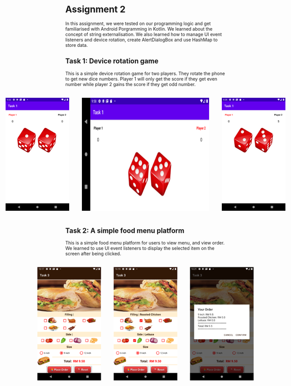 # Assignment 2

In this assignment, we were tested on our programming logic and get familiarised with Android Porgramming in Kotlin. We learned about the concept of string externalisation. We also learned how to manage UI event listeners and device rotation, create AlertDialogBox and use HashMap to store data.

## Task 1: Device rotation game

This is a simple device rotation game for two players. They rotate the phone to get new dice numbers. Player 1 will only get the score if they get even number while player 2 gains the score if they get odd number. 

<div style="display: flex; justify-content: center;">
    <img src="image.png" width="200" height="auto" style="margin: 10px; padding: 10px;">
    <img src="image-1.png" width="400" height="auto" style="margin: 10px; padding: 10px;">
    <img src="image-2.png" width="200" height="auto" style="margin: 10px; padding: 10px;">
</div>

## Task 2: A simple food menu platform

This is a simple food menu platform for users to view menu, and view order. We learned to use UI event listeners to display the selected item on the screen after being clicked. 

<div style="display: flex; justify-content: center;">
    <img src="image-3.png" width="200" height="auto" style="margin: 10px; padding: 10px;">
    <img src="image-4.png" width="200" height="auto" style="margin: 10px; padding: 10px;">
    <img src="image-5.png" width="200" height="auto" style="margin: 10px; padding: 10px;">
</div>
